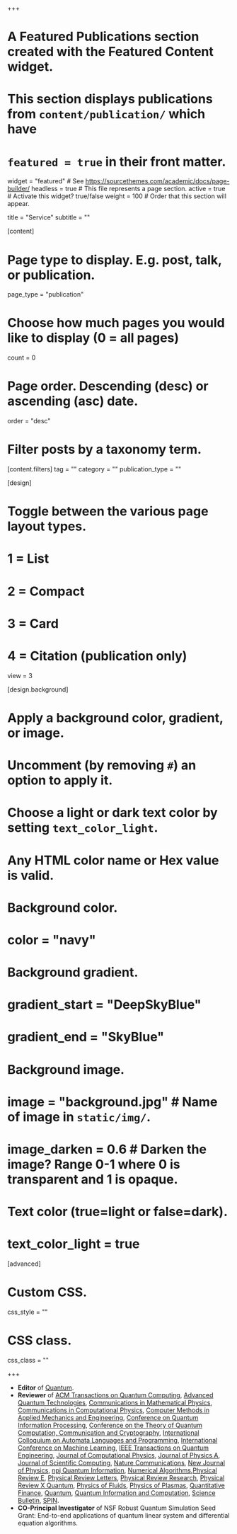 +++
# A Featured Publications section created with the Featured Content widget.
# This section displays publications from `content/publication/` which have
# `featured = true` in their front matter.

widget = "featured"  # See https://sourcethemes.com/academic/docs/page-builder/
headless = true  # This file represents a page section.
active = true  # Activate this widget? true/false
weight = 100  # Order that this section will appear.

title = "Service"
subtitle = ""

[content]
  # Page type to display. E.g. post, talk, or publication.
  page_type = "publication"

  # Choose how much pages you would like to display (0 = all pages)
  count = 0

  # Page order. Descending (desc) or ascending (asc) date.
  order = "desc"

  # Filter posts by a taxonomy term.
  [content.filters]
    tag = ""
    category = ""
    publication_type = ""

[design]
  # Toggle between the various page layout types.
  #   1 = List
  #   2 = Compact
  #   3 = Card
  #   4 = Citation (publication only)
  view = 3

[design.background]
  # Apply a background color, gradient, or image.
  #   Uncomment (by removing `#`) an option to apply it.
  #   Choose a light or dark text color by setting `text_color_light`.
  #   Any HTML color name or Hex value is valid.

  # Background color.
  # color = "navy"

  # Background gradient.
  # gradient_start = "DeepSkyBlue"
  # gradient_end = "SkyBlue"

  # Background image.
  # image = "background.jpg"  # Name of image in `static/img/`.
  # image_darken = 0.6  # Darken the image? Range 0-1 where 0 is transparent and 1 is opaque.

  # Text color (true=light or false=dark).
  # text_color_light = true  

[advanced]
 # Custom CSS. 
 css_style = ""

 # CSS class.
 css_class = ""

+++

* **Editor** of [Quantum](https://quantum-journal.org/).
* **Reviewer** of [ACM Transactions on Quantum Computing](https://dl.acm.org/journal/tqc), [Advanced Quantum Technologies](https://onlinelibrary.wiley.com/journal/25119044), [Communications in Mathematical Physics](https://www.springer.com/journal/220), [Communications in Computational Physics](https://www.global-sci.com/cicp.html), [Computer Methods in Applied Mechanics and Engineering](https://www.journals.elsevier.com/computer-methods-in-applied-mechanics-and-engineering), [Conference on Quantum Information Processing](https://qipconference.org/), [Conference on the Theory of Quantum Computation, Communication and Cryptography](https://tqc2022-conference.iquist.illinois.edu/), [International Colloquium on Automata Languages and Programming](https://icalp2023.cs.upb.de/), [International Conference on Machine Learning](https://icml.cc/), [IEEE Transactions on Quantum Engineering](https://tqe.ieee.org/), [Journal of Computational Physics](https://www.journals.elsevier.com/journal-of-computational-physics), [Journal of Physics A](https://iopscience.iop.org/journal/1751-8121), [Journal of Scientific Computing](https://www.springer.com/journal/10915), [Nature Communications](https://www.nature.com/ncomms/), [New Journal of Physics](https://iopscience.iop.org/journal/1367-2630), [npj Quantum Information](https://www.nature.com/npjqi/), [Numerical Algorithms](https://www.springer.com/journal/11075?gclid=EAIaIQobChMIte77693r6QIVmJOzCh0pFwLkEAAYASAAEgJStPD_BwE),[Physical Review E](https://journals.aps.org/pre/), [Physical Review Letters](https://journals.aps.org/prl/), [Physical Review Research](https://journals.aps.org/prresearch/), [Physical Review X Quantum](https://journals.aps.org/prxquantum/), [Physics of Fluids](https://aip.scitation.org/journal/phf), [Physics of Plasmas](https://aip.scitation.org/journal/php), [Quantitative Finance](https://www.tandfonline.com/journals/rquf20), [Quantum](https://quantum-journal.org/), [Quantum Information and Computation](http://www.rintonpress.com/journals/qic/), [Science Bulletin](https://www.journals.elsevier.com/science-bulletin), [SPIN](https://www.worldscientific.com/worldscinet/spin).
* **CO-Principal Investigator** of NSF Robust Quantum Simulation Seed Grant: End-to-end applications of quantum linear system and differential equation algorithms.

